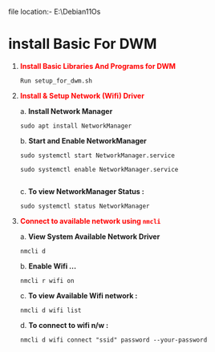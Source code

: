 file location:- E:\Debian11Os

[//]: <> ( comment)

# install Basic For DWM
1.  <span style="color: red "><b>Install Basic Libraries And Programs for DWM</b></span>
    
        Run setup_for_dwm.sh

2.  <span style="color: red "><b>Install & Setup Network (Wifi) Driver</b></span>

    a.  <b>Install Network Manager</b>
    ```
    sudo apt install NetworkManager

    ```
    b.  <b>Start and Enable NetworkManager</b>
    ```
    sudo systemctl start NetworkManager.service

    sudo systemctl enable NetworkManager.service
       
    ```
    c.  <b>To view NetworkManager Status :</b>
    ```
    sudo systemctl status NetworkManager
    ```

3.  <span style="color: red "><b>Connect to available network using <code>nmcli</code></b></span>

    a.  <b>View System Available Network Driver</b>
    ```
    nmcli d

    ```
    b.  <b>Enable Wifi ...</b>
    ```
    nmcli r wifi on      
    ```
    c.  <b>To view Available Wifi network :</b>
    ```
    nmcli d wifi list
    ```
    d.  <b>To connect to wifi n/w  :</b>
    ```
    nmcli d wifi connect "ssid" password --your-password
    ```
